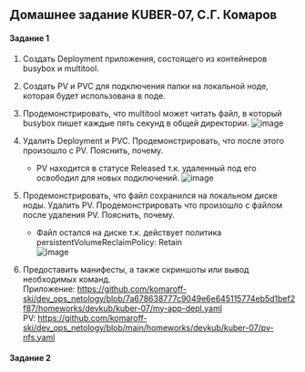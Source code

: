 ## Домашнее задание KUBER-07, С.Г. Комаров

#### Задание 1

1. Cоздать Deployment приложения, состоящего из контейнеров busybox и multitool.  
2. Создать PV и PVC для подключения папки на локальной ноде, которая будет использована в поде.  
3. Продемонстрировать, что multitool может читать файл, в который busybox пишет каждые пять секунд в общей директории.
![image](https://github.com/komaroff-ski/dev_ops_netology/assets/93157702/54b141d2-f509-4c90-b7ad-75bfcc5acdba)


4. Удалить Deployment и PVC. Продемонстрировать, что после этого произошло с PV. Пояснить, почему. 
    - PV находится в статусе Released т.к. удаленный под его освободил для новых подключений.
![image](https://github.com/komaroff-ski/dev_ops_netology/assets/93157702/9aea1e17-8e68-43be-a6f3-a6019f2b33ab)


5. Продемонстрировать, что файл сохранился на локальном диске ноды. Удалить PV. Продемонстрировать что произошло с файлом после удаления PV.   Пояснить, почему.  
   - Файл остался на диске т.к. действует политика persistentVolumeReclaimPolicy: Retain  
![image](https://github.com/komaroff-ski/dev_ops_netology/assets/93157702/58de52e5-3a3a-4c5e-aa62-3af3a109902b)


6. Предоставить манифесты, а также скриншоты или вывод необходимых команд.  
Приложение: https://github.com/komaroff-ski/dev_ops_netology/blob/7a678638777c9049e6e645115774eb5d1bef2f87/homeworks/devkub/kuber-07/my-app-depl.yaml  
PV: https://github.com/komaroff-ski/dev_ops_netology/blob/main/homeworks/devkub/kuber-07/pv-nfs.yaml


#### Задание 2
